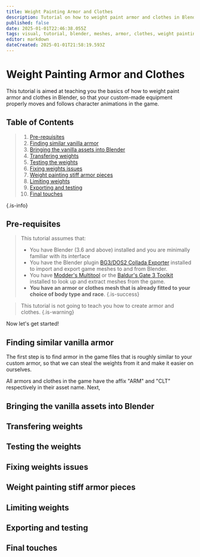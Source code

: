 ```yaml
---
title: Weight Painting Armor and Clothes
description: Tutorial on how to weight paint armor and clothes in Blender.
published: false
date: 2025-01-01T22:46:38.055Z
tags: visual, tutorial, blender, meshes, armor, clothes, weight painting
editor: markdown
dateCreated: 2025-01-01T21:58:19.593Z
---
```


# Weight Painting Armor and Clothes
This tutorial is  aimed at teaching you the basics of how to weight paint armor and clothes in Blender, so that your custom-made equipment properly moves and follows character animations in the game.

## Table of Contents
> <!-- TOC start (generated with https://github.com/derlin/bitdowntoc) -->
> 1.  [Pre-requisites](#pre-requisites)
> 1.  [Finding similar vanilla armor](#finding-similar-vanilla-armor)
> 1.  [Bringing the vanilla assets into Blender](#bringing-the-vanilla-assets-into-blender)
> 1.  [Transfering weights](#transfering-weights)
> 1.  [Testing the weights](#testing-the-weights)
> 1.  [Fixing weights issues](#fixing-weights-issues)
> 1.  [Weight painting stiff armor pieces](#weight-painting-stiff-armor-pieces)
> 1.  [Limiting weights](#limiting-weights)
> 1.  [Exporting and testing](#exporting-and-testing)
> 1.  [Final touches](#final-touches)
> <!-- TOC end -->
{.is-info}


## Pre-requisites
> This tutorial assumes that:
> - You have Blender (3.6 and above) installed and you are minimally familiar with its interface
> - You have the Blender plugin [BG3/DOS2 Collada Exporter](https://github.com/Norbyte/dos2de_collada_exporter) installed to import and export game meshes to and from Blender.
> - You have [Modder's Multitool](https://wiki.bg3.community/Tutorials/Visual/getting-started-with-3d-modding#tools-modders-multitool) or the [Baldur's Gate 3 Toolkit](https://mod.io/g/baldursgate3/r/installing-the-toolkit#heading-3) installed to look up and extract meshes from the game.
> - **You have an armor or clothes mesh that is already fitted to your choice of body type and race**.
{.is-success}



> This tutorial is not going to teach you how to create armor and clothes.
{.is-warning}

Now let's get started!

## Finding similar vanilla armor
The first step is to find armor in the game files that is roughly similar to your custom armor, so that we can steal the weights from it and make it easier on ourselves.

All armors and clothes in the game have the affix "ARM" and "CLT" respectively in their asset name. Next, 

## Bringing the vanilla assets into Blender

## Transfering weights

## Testing the weights

## Fixing weights issues

## Weight painting stiff armor pieces

## Limiting weights

## Exporting and testing

## Final touches